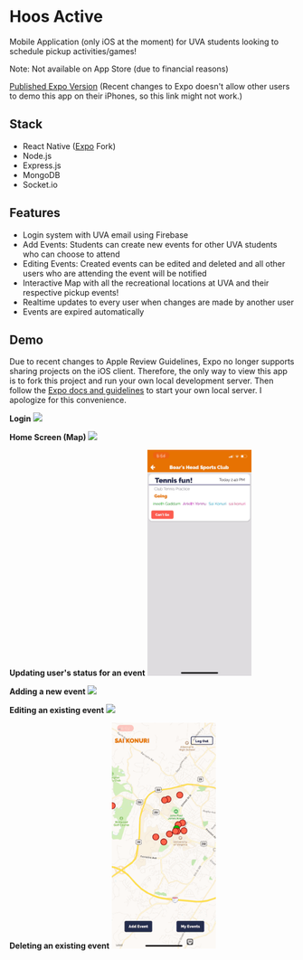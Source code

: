# Hoos Active
Mobile Application (only iOS at the moment) for UVA students looking to schedule pickup activities/games! 

Note: Not available on App Store (due to financial reasons)

[Published Expo Version](https://expo.io/@saik19036/hoos-active) (Recent changes to Expo doesn't allow other users to demo this app on their iPhones, so this link might not work.)
## Stack
* React Native ([Expo](https://docs.expo.io/versions/v27.0.0/introduction/) Fork)
* Node.js
* Express.js
* MongoDB
* Socket.io
## Features
* Login system with UVA email using Firebase
* Add Events: Students can create new events for other UVA students who can choose to attend
* Editing Events: Created events can be edited and deleted and all other users who are attending the event will be notified
* Interactive Map with all the recreational locations at UVA and their respective pickup events!
* Realtime updates to every user when changes are made by another user
* Events are expired automatically
## Demo
Due to recent changes to Apple Review Guidelines, Expo no longer supports sharing projects on the iOS client. Therefore, the only way to view this app is to fork this project and run your own local development server. Then follow the [Expo docs and guidelines](https://docs.expo.io/versions/v27.0.0/introduction/) to start your own local server. I apologize for this convenience.

**Login** 
<img src="https://github.com/saikonuri/hoos-native/blob/master/assets/gifs/login.GIF" height= "400"/>

**Home Screen (Map)**
<img src="https://github.com/saikonuri/hoos-native/blob/master/assets/gifs/home.GIF" height= "400"/>

**Updating user's status for an event**
<img src="https://github.com/saikonuri/hoos-native/blob/master/assets/gifs/going.GIF" height= "400"/>

**Adding a new event**
<img src="https://github.com/saikonuri/hoos-native/blob/master/assets/gifs/add.GIF" height= "400"/>

**Editing an existing event**
<img src="https://github.com/saikonuri/hoos-native/blob/master/assets/gifs/edit.GIF" height= "400"/>

**Deleting an existing event**
<img src="https://github.com/saikonuri/hoos-native/blob/master/assets/gifs/delete.GIF" height= "400"/>
